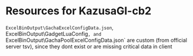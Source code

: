 # Resources for KazusaGI-cb2

`ExcelBinOutput\GachaExcelConfigData.json`, ExcelBinOutput\GadgetLuaConfig`, and `ExcelBinOutput\GachaPoolExcelConfigData.json` are custom (from official server tsv), since they dont exist or are missing critical data in client